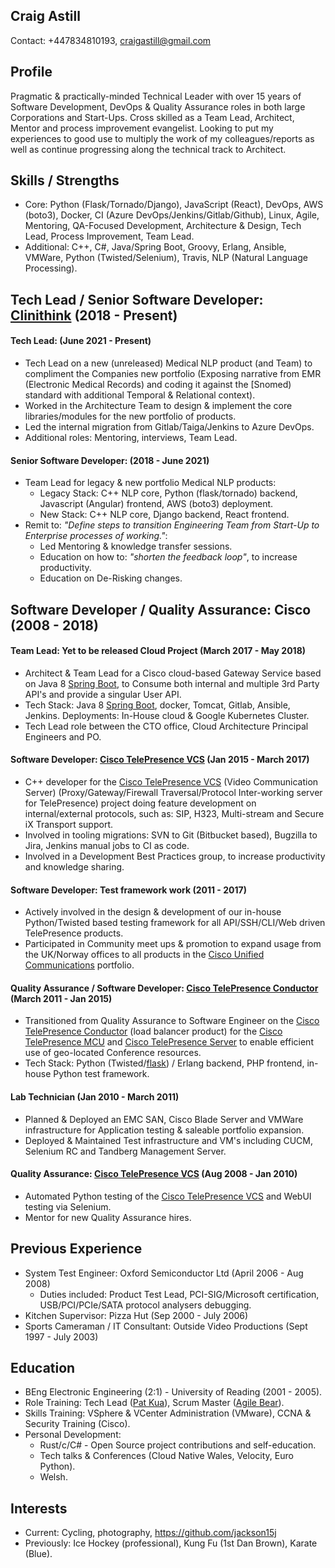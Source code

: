 Craig Astill
------------

Contact: +447834810193, craigastill@gmail.com

Profile
-------

Pragmatic & practically-minded Technical Leader with over 15 years of Software
Development, DevOps & Quality Assurance roles in both large Corporations and
Start-Ups. Cross skilled as a Team Lead, Architect, Mentor and process
improvement evangelist. Looking to put my experiences to good use to multiply
the work of my colleagues/reports as well as continue progressing along the
technical track to Architect.

Skills / Strengths
------------------

* Core: Python (Flask/Tornado/Django), JavaScript (React), DevOps, AWS (boto3),
  Docker, CI (Azure DevOps/Jenkins/Gitlab/Github), Linux, Agile, Mentoring,
  QA-Focused Development, Architecture & Design, Tech Lead, Process
  Improvement, Team Lead.
* Additional: C++, C#, Java/Spring Boot, Groovy, Erlang, Ansible, VMWare,
  Python (Twisted/Selenium), Travis, NLP (Natural Language Processing).

Tech Lead / Senior Software Developer: [Clinithink] (2018 - Present)
--------------------------------------------------------------------

#### Tech Lead: (June 2021 - Present)

* Tech Lead on a new (unreleased) Medical NLP product (and Team) to compliment
  the Companies new portfolio (Exposing narrative from EMR (Electronic Medical
  Records) and coding it against the [Snomed) standard with additional Temporal
  & Relational context).
* Worked in the Architecture Team to design & implement the core
  libraries/modules for the new portfolio of products.
* Led the internal migration from Gitlab/Taiga/Jenkins to Azure DevOps.
* Additional roles: Mentoring, interviews, Team Lead.

#### Senior Software Developer: (2018 - June 2021)

* Team Lead for legacy & new portfolio Medical NLP products:
    * Legacy Stack: C++ NLP core, Python (flask/tornado) backend, Javascript
      (Angular) frontend, AWS (boto3) deployment.
    * New Stack: C++ NLP core, Django backend, React frontend.
* Remit to: _"Define steps to transition Engineering Team from Start-Up to
  Enterprise processes of working."_:
    * Led Mentoring & knowledge transfer sessions.
    * Education on how to: _"shorten the feedback loop"_, to increase
      productivity.
    * Education on De-Risking changes.

Software Developer / Quality Assurance: Cisco (2008 - 2018)
-----------------------------------------------------------

#### Team Lead: Yet to be released Cloud Project (March 2017 - May 2018)

* Architect & Team Lead for a Cisco cloud-based Gateway Service based on Java 8
  [Spring Boot], to Consume both internal and multiple 3rd Party API's and
  provide a singular User API.
* Tech Stack: Java 8 [Spring Boot], docker, Tomcat, Gitlab, Ansible,
  Jenkins. Deployments: In-House cloud & Google Kubernetes Cluster.
* Tech Lead role between the CTO office, Cloud Architecture Principal Engineers
  and PO.

#### Software Developer: [Cisco TelePresence VCS] (Jan 2015 - March 2017)

* C++ developer for the [Cisco TelePresence VCS] (Video Communication Server)
  (Proxy/Gateway/Firewall Traversal/Protocol Inter-working server for
  TelePresence) project doing feature development on internal/external
  protocols, such as: SIP, H323, Multi-stream and Secure iX Transport support.
* Involved in tooling migrations: SVN to Git (Bitbucket based), Bugzilla to
  Jira, Jenkins manual jobs to CI as code.
* Involved in a Development Best Practices group, to increase productivity and
  knowledge sharing.

#### Software Developer: Test framework work (2011 - 2017)

* Actively involved in the design & development of our in-house Python/Twisted
  based testing framework for all API/SSH/CLI/Web driven TelePresence
  products.
* Participated in Community meet ups & promotion to expand usage from the
  UK/Norway offices to all products in the [Cisco Unified Communications]
  portfolio.

#### Quality Assurance / Software Developer: [Cisco TelePresence Conductor] (March 2011 - Jan 2015)

* Transitioned from Quality Assurance to Software Engineer on the [Cisco
  TelePresence Conductor] (load balancer product) for the [Cisco TelePresence
  MCU] and [Cisco TelePresence Server] to enable efficient use of geo-located
  Conference resources.
* Tech Stack: Python (Twisted/[flask]) / Erlang backend, PHP frontend, in-house
  Python test framework.

#### Lab Technician (Jan 2010 - March 2011)

* Planned & Deployed an EMC SAN, Cisco Blade Server and VMWare infrastructure
  for Application testing & saleable portfolio expansion.
* Deployed & Maintained Test infrastructure and VM's including CUCM, Selenium
  RC and Tandberg Management Server.

#### Quality Assurance: [Cisco TelePresence VCS] (Aug 2008 - Jan 2010)

* Automated Python testing of the [Cisco TelePresence VCS] and WebUI testing
  via Selenium.
* Mentor for new Quality Assurance hires.

Previous Experience
-------------------

* System Test Engineer: Oxford Semiconductor Ltd (April 2006 - Aug 2008)
    * Duties included: Product Test Lead, PCI-SIG/Microsoft certification,
      USB/PCI/PCIe/SATA protocol analysers debugging.
* Kitchen Supervisor: Pizza Hut (Sep 2000 - July 2006)
* Sports Cameraman / IT Consultant: Outside Video Productions (Sept 1997 - July
  2003)

Education
---------

* BEng Electronic Engineering (2:1) - University of Reading (2001 - 2005).
* Role Training: Tech Lead ([Pat Kua]), Scrum Master ([Agile Bear]).
* Skills Training: VSphere & VCenter Administration (VMware), CCNA & Security
  Training (Cisco).
* Personal Development:
    * Rust/c/C# - Open Source project contributions and self-education.
    * Tech talks & Conferences (Cloud Native Wales, Velocity, Euro Python).
    * Welsh.

Interests
---------

* Current: Cycling, photography, https://github.com/jackson15j
* Previously: Ice Hockey (professional), Kung Fu (1st Dan Brown), Karate
  (Blue).


[Clinithink]: https://www.clinithink.com
[Snomed]: https://www.snomed.org

[Cisco TelePresence VCS]: https://www.cisco.com/c/en/us/products/unified-communications/telepresence-video-communication-server-vcs/index.html
[Cisco TelePresence Conductor]: https://www.cisco.com/c/en/us/products/conferencing/telepresence-conductor/index.html
[Cisco TelePresence MCU]: https://www.cisco.com/c/en/us/products/conferencing/telepresence-mcu-mse-series/index.html
[Cisco TelePresence Server]: https://www.cisco.com/c/en/us/products/conferencing/telepresence-server/index.html
[Cisco Unified Communications]: https://www.cisco.com/c/en/us/products/unified-communications/index.html

[BeautifulSoup]: https://www.crummy.com/software/BeautifulSoup/
[Requests]: http://docs.python-requests.org/en/latest/
[Paramiko]: http://www.paramiko.org
[urllib]: https://docs.python.org/3/library/urllib.html
[flask]: https://github.com/pallets/flask/

[Spring Boot]: http://spring.io/projects/spring-framework
[Pat Kua]: https://www.patkua.com
[Agile Bear]: https://agilebear.com
